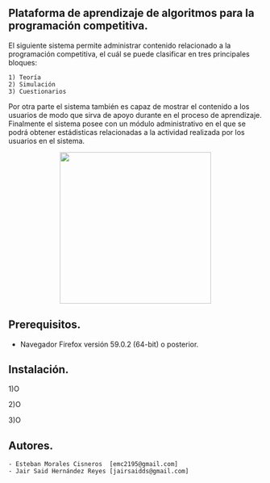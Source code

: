 ## Plataforma de aprendizaje de algoritmos para la programación competitiva.

El siguiente sistema permite administrar contenido relacionado a la programación competitiva, el cuál se puede clasificar en tres principales bloques:
    
    1) Teoría
    2) Simulación
    3) Cuestionarios
    
Por otra parte el sistema también es capaz de mostrar el contenido a los usuarios de modo que sirva de apoyo durante en el proceso de aprendizaje. Finalmente el sistema posee con un módulo administrativo en el que se podrá obtener estádisticas relacionadas a la actividad realizada por los usuarios en el sistema.        
<p align="center"><img src="https://image.ibb.co/d6bJ4x/Screen_Shot_2018_04_07_at_6_58_21_PM.png" style="width:300px;height:300px;"></p>

## Prerequisitos.

- Navegador Firefox versión 59.0.2 (64-bit) o posterior.

## Instalación.

1)O

2)O

3)O

## Autores.

    - Esteban Morales Cisneros  [emc2195@gmail.com]
    - Jair Said Hernández Reyes [jairsaidds@gmail.com]


